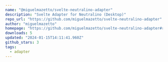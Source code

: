 ```yaml
---
name: "@miguelmazetto/svelte-neutralino-adapter"
description: "Svelte Adapter for Neutralino (Desktop)"
repo_url: "https://github.com/miguelmazetto/svelte-neutralino-adapter"
author: "miguelmazetto"
homepage: "https://github.com/miguelmazetto/svelte-neutralino-adapter#readme"
downloads: 5
updated: "2024-01-15T14:11:41.960Z"
github_stars: 3
tags: 
  - adapter
---
```

